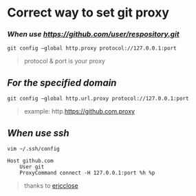 # Correct way to set git proxy

### _When use https://github.com/user/respository.git_

```ssh
git config –global http.proxy protocol://127.0.0.1:port
```
> protocol & port is your proxy

## _For the specified domain_

```ssh
git config –global http.url.proxy protocol://127.0.0.1:port
```
> example: http.https://github.com.proxy

## _When use ssh_

```ssh
vim ~/.ssh/config
```
```
Host github.com
    User git
    ProxyCommand connect -H 127.0.0.1:port %h %p
```

> thanks to [ericclose](https://ericclose.github.io/git-proxy-config.html)